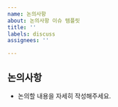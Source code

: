 ```yaml
---
name: 논의사항
about: 논의사항 이슈 템플릿
title: ''
labels: discuss
assignees: ''

---
```


## 논의사항
- 논의할 내용을 자세히 작성해주세요.

